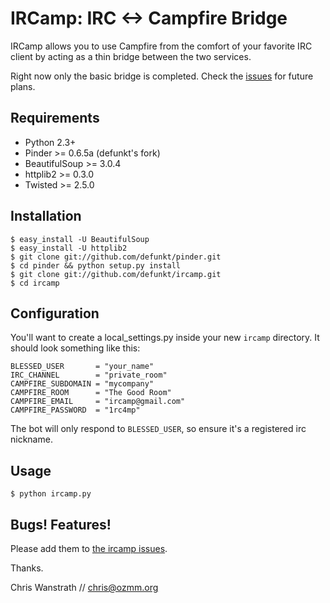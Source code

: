 IRCamp: IRC <-> Campfire Bridge
===============================

IRCamp allows you to use Campfire from the comfort of your favorite IRC 
client by acting as a thin bridge between the two services.

Right now only the basic bridge is completed. Check the [issues][1]
for future plans.

Requirements
------------

* Python 2.3+
* Pinder >= 0.6.5a (defunkt's fork)
* BeautifulSoup >= 3.0.4
* httplib2 >= 0.3.0
* Twisted >= 2.5.0


Installation
------------

    $ easy_install -U BeautifulSoup
    $ easy_install -U httplib2
    $ git clone git://github.com/defunkt/pinder.git
    $ cd pinder && python setup.py install
    $ git clone git://github.com/defunkt/ircamp.git    
    $ cd ircamp
    

Configuration
-------------

You'll want to create a local_settings.py inside your new `ircamp` 
directory. It should look something like this:

    BLESSED_USER       = "your_name"
    IRC_CHANNEL        = "private_room"
    CAMPFIRE_SUBDOMAIN = "mycompany"
    CAMPFIRE_ROOM      = "The Good Room"
    CAMPFIRE_EMAIL     = "ircamp@gmail.com"
    CAMPFIRE_PASSWORD  = "1rc4mp"

The bot will only respond to `BLESSED_USER`, so ensure it's a registered
irc nickname.


Usage
-----

    $ python ircamp.py


Bugs! Features!
---------------

Please add them to [the ircamp issues][1].

Thanks.

Chris Wanstrath // chris@ozmm.org

[1]: http://github.com/defunkt/ircamp/issues
